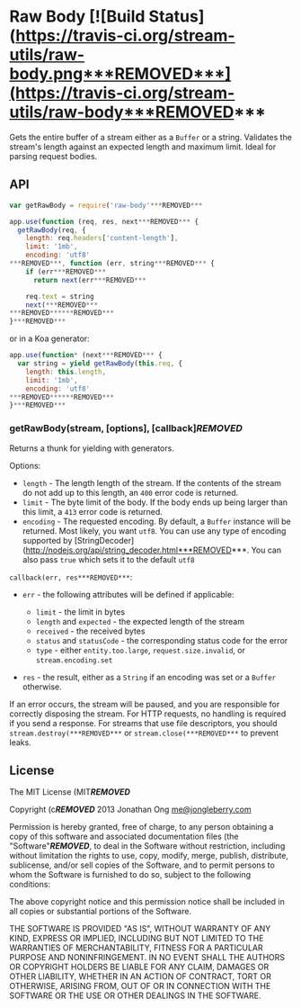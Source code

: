 # Raw Body [![Build Status](https://travis-ci.org/stream-utils/raw-body.png***REMOVED***](https://travis-ci.org/stream-utils/raw-body***REMOVED***

Gets the entire buffer of a stream either as a `Buffer` or a string.
Validates the stream's length against an expected length and maximum limit.
Ideal for parsing request bodies.

## API

```js
var getRawBody = require('raw-body'***REMOVED***

app.use(function (req, res, next***REMOVED*** {
  getRawBody(req, {
    length: req.headers['content-length'],
    limit: '1mb',
    encoding: 'utf8'
***REMOVED***, function (err, string***REMOVED*** {
    if (err***REMOVED***
      return next(err***REMOVED***

    req.text = string
    next(***REMOVED***
***REMOVED******REMOVED***
}***REMOVED***
```

or in a Koa generator:

```js
app.use(function* (next***REMOVED*** {
  var string = yield getRawBody(this.req, {
    length: this.length,
    limit: '1mb',
    encoding: 'utf8'
***REMOVED******REMOVED***
}***REMOVED***
```

### getRawBody(stream, [options], [callback]***REMOVED***

Returns a thunk for yielding with generators.

Options:

- `length` - The length length of the stream.
  If the contents of the stream do not add up to this length,
  an `400` error code is returned.
- `limit` - The byte limit of the body.
  If the body ends up being larger than this limit,
  a `413` error code is returned.
- `encoding` - The requested encoding.
  By default, a `Buffer` instance will be returned.
  Most likely, you want `utf8`.
  You can use any type of encoding supported by [StringDecoder](http://nodejs.org/api/string_decoder.html***REMOVED***.
  You can also pass `true` which sets it to the default `utf8`

`callback(err, res***REMOVED***`:

- `err` - the following attributes will be defined if applicable:

    - `limit` - the limit in bytes
    - `length` and `expected` - the expected length of the stream
    - `received` - the received bytes
    - `status` and `statusCode` - the corresponding status code for the error
    - `type` - either `entity.too.large`, `request.size.invalid`, or `stream.encoding.set`

- `res` - the result, either as a `String` if an encoding was set or a `Buffer` otherwise.

If an error occurs, the stream will be paused,
and you are responsible for correctly disposing the stream.
For HTTP requests, no handling is required if you send a response.
For streams that use file descriptors, you should `stream.destroy(***REMOVED***` or `stream.close(***REMOVED***` to prevent leaks.

## License

The MIT License (MIT***REMOVED***

Copyright (c***REMOVED*** 2013 Jonathan Ong me@jongleberry.com

Permission is hereby granted, free of charge, to any person obtaining a copy
of this software and associated documentation files (the "Software"***REMOVED***, to deal
in the Software without restriction, including without limitation the rights
to use, copy, modify, merge, publish, distribute, sublicense, and/or sell
copies of the Software, and to permit persons to whom the Software is
furnished to do so, subject to the following conditions:

The above copyright notice and this permission notice shall be included in
all copies or substantial portions of the Software.

THE SOFTWARE IS PROVIDED "AS IS", WITHOUT WARRANTY OF ANY KIND, EXPRESS OR
IMPLIED, INCLUDING BUT NOT LIMITED TO THE WARRANTIES OF MERCHANTABILITY,
FITNESS FOR A PARTICULAR PURPOSE AND NONINFRINGEMENT. IN NO EVENT SHALL THE
AUTHORS OR COPYRIGHT HOLDERS BE LIABLE FOR ANY CLAIM, DAMAGES OR OTHER
LIABILITY, WHETHER IN AN ACTION OF CONTRACT, TORT OR OTHERWISE, ARISING FROM,
OUT OF OR IN CONNECTION WITH THE SOFTWARE OR THE USE OR OTHER DEALINGS IN
THE SOFTWARE.
